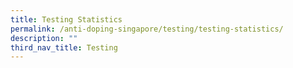 ```yaml
---
title: Testing Statistics
permalink: /anti-doping-singapore/testing/testing-statistics/
description: ""
third_nav_title: Testing
---
```


